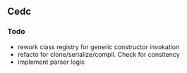 ## Cedc

### Todo

- rework class registry for generic constructor invokation
- refacto for clone/serialize/compil. Check for consitency
- implement parser logic
